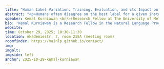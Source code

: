```yaml
---
title: "Human Label Variation: Training, Evaluation, and its Impact on Fairness"
abstract: "<p>Humans often disagree on the best label for a given instance, and this disagreement can be genuine (i.e. not due to errors). This is captured by the notion of human label variation (HLV), challenging the standard assumption that a labelled instance has a single ground truth and instead embracing the natural variation in human annotation to train and evaluate models. While various training methods and metrics for HLV have been proposed, it is still unclear which methods and metrics perform best in what settings. In the first part of this talk, I will present (1) our new HLV evaluation metric based on fuzzy set theory and (2) our extensive study into the best HLV training methods and evaluation metrics. One of the key findings is that some of the simplest methods in incorporating HLV into training result in substantial performance gains. Given the well-established trade-off between performance and model fairness, I will present our investigation into the interplay between HLV and fairness in the second part of the talk. One exciting finding is that without explicit debiasing, HLV can improve both performance and fairness, highlighting its potential as an efficient strategy to develop fairer models.</p>"
speaker: Kemal Kurniawan <br/>(Research Fellow at The University of Melbourne)
bio: 'Kemal Kurniawan is a Research Fellow in the Natural Language Processing group at the School of Computing and Information Systems, University of Melbourne and a 2025 DAAD AInet Fellow. His research is characterised by a focus on disadvantaged groups, such as speakers of underrepresented languages and marginalised cohorts in Australian society. The latter is facilitated through a collaboration with Justice Connect, a non-profit providing free legal assistance. Generating tangible real-world impacts, in 2025 the collaboration was: (a) selected as a Finalist of the Engagement Australia Award for the Excellence in Community Engagement category and (b) recognised with an award for Excellence in Engagement for Public Value and Social Inclusion by the Faculty of Engineering and IT, University of Melbourne. He has published in leading NLP venues such as Computational Linguistics (recently accepted), ACL, NAACL, and EACL. His work has been recognised with a Best Paper award in ALTA 2024 and an Outstanding Paper award in EACL 2023. Recently, he has developed an interest in neurosymbolic methods, Responsible AI, and Green AI.'
website: 
time: October 29, 2025; 10:30-11:30
location: Akademiestr. 7, room 218A (meeting room)
roomfinder: https://mainlp.github.io/contact/
img: 
imgalt: 
imgside: left
anchor: 2025-10-29-kemal-kurniawan
---
```

